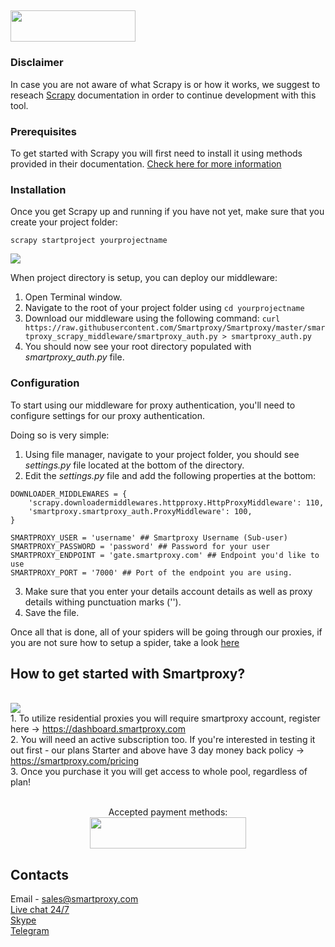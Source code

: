 ## <img src="https://smartproxy.com/wp-content/themes/smartproxy/images/smartproxy-logo.svg" alt="" width="200" height="50"> 

### Disclaimer

In case you are not aware of what Scrapy is or how it works, we suggest to reseach [Scrapy](https://docs.scrapy.org/en/latest/) documentation in order to continue development with this tool.

### Prerequisites

To get started with Scrapy you will first need to install it using methods provided in their documentation. [Check here for more information](https://docs.scrapy.org/en/latest/intro/install.html)

### Installation

Once you get Scrapy up and running if you have not yet, make sure that you create your project folder:

```
scrapy startproject yourprojectname
```

<img src="https://content.screencast.com/users/JohanSP/folders/Jing/media/f974b1de-dc9c-4d53-9d43-9215f8742dc9/startproject.png">

When project directory is setup, you can deploy our middleware:

1. Open Terminal window.
2. Navigate to the root of your project folder using `cd yourprojectname`
3. Download our middleware using the following command: `curl https://raw.githubusercontent.com/Smartproxy/Smartproxy/master/smartproxy_scrapy_middleware/smartproxy_auth.py > smartproxy_auth.py`
4. You should now see your root directory populated with *smartproxy_auth.py* file.


### Configuration

To start using our middleware for proxy authentication, you'll need to configure settings for our proxy authentication.

Doing so is very simple:

1. Using file manager, navigate to your project folder, you should see *settings.py* file located at the bottom of the directory.
2. Edit the *settings.py* file and add the following properties at the bottom:

```
DOWNLOADER_MIDDLEWARES = {
    'scrapy.downloadermiddlewares.httpproxy.HttpProxyMiddleware': 110,
    'smartproxy.smartproxy_auth.ProxyMiddleware': 100,
}

SMARTPROXY_USER = 'username' ## Smartproxy Username (Sub-user)
SMARTPROXY_PASSWORD = 'password' ## Password for your user
SMARTPROXY_ENDPOINT = 'gate.smartproxy.com' ## Endpoint you'd like to use
SMARTPROXY_PORT = '7000' ## Port of the endpoint you are using.
```
3. Make sure that you enter your details account details as well as proxy details withing punctuation marks (''). 
4. Save the file.

Once all that is done, all of your spiders will be going through our proxies, if you are not sure how to setup a spider, take a look [here](https://docs.scrapy.org/en/latest/intro/tutorial.html#our-first-spider)

## How to get started with Smartproxy?
<br><img src="https://smartproxy.com/wp-content/uploads/2019/02/order-smartproxy.png">
<br> 1. To utilize residential proxies you will require smartproxy account, register here -> https://dashboard.smartproxy.com
<br> 2. You will need an active subscription too. If you're interested in testing it out first - our plans Starter and above have 3 day money back policy -> https://smartproxy.com/pricing
<br> 3. Once you purchase it you will get access to whole pool, regardless of plan!
<br><br><center>Accepted payment methods:
<br><img src="https://smartproxy.com/wp-content/uploads/2018/09/payment-methods-smartproxy-residential-rotating-proxies.svg" alt="" width="250" height="50"></center>

## Contacts
Email - sales@smartproxy.com
<br><a href="https://smartproxy.com">Live chat 24/7</a>
<br><a href="https://join.skype.com/invite/bZDHw4NZg2G9">Skype</a>
<br><a href="https://t.me/smartproxy_com">Telegram</a>
